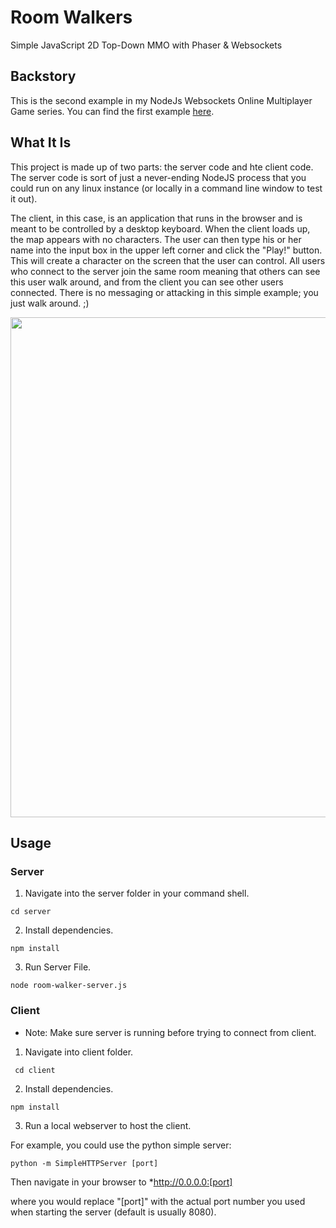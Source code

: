 # Room Walkers
Simple JavaScript 2D Top-Down MMO with Phaser &amp; Websockets

## Backstory
This is the second example in my NodeJs Websockets Online Multiplayer Game series. You can find the first example [here](https://github.com/JimTheMan/Number-Guessing-Node-Command-Line-MMOG).

## What It Is
This project is made up of two parts: the server code and hte client code. The server code is sort of just a never-ending NodeJS process that you could run on any linux instance (or locally in a command line window to test it out).

The client, in this case, is an application that runs in the browser and is meant to be controlled by a desktop keyboard. When the client loads up, the map appears with no characters. The user can then type his or her name into the input box in the upper left corner and click the "Play!" button. This will create a character on the screen that the user can control. All users who connect to the server join the same room meaning that others can see this user walk around, and from the client you can see other users connected. There is no messaging or attacking in this simple example; you just walk around. ;)

<img src="./Room-Walkers-Demo.gif" width="800px"/>

## Usage

### Server

1) Navigate into the server folder in your command shell.

`cd server`

2) Install dependencies.

`npm install`

3) Run Server File.

`node room-walker-server.js`

### Client
* Note: Make sure server is running before trying to connect from client.

1) Navigate into client folder.

` cd client`

2) Install dependencies.

`npm install`

3) Run a local webserver to host the client.

For example, you could use the python simple server:

`python -m SimpleHTTPServer [port]`

Then navigate in your browser to *http://0.0.0.0:[port]

where you would replace "[port]" with the actual port number you used when starting the server (default is usually 8080). 
